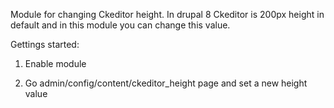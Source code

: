 Module for changing Ckeditor height. In drupal 8 Ckeditor is 200px height in default and in this module you can change this value.

Gettings started:   

1. Enable module

2. Go admin/config/content/ckeditor_height page and set a new height value